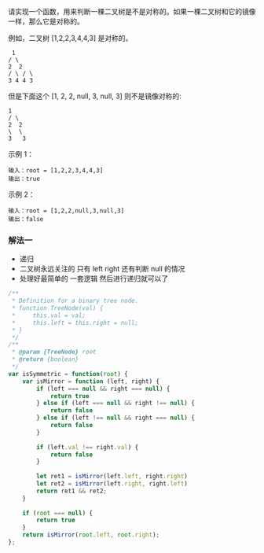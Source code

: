 请实现一个函数，用来判断一棵二叉树是不是对称的。如果一棵二叉树和它的镜像一样，那么它是对称的。

例如，二叉树 [1,2,2,3,4,4,3] 是对称的。

     1
    / \
    2  2
    / \ / \
    3 4 4 3

但是下面这个 [1, 2, 2, null, 3, null, 3] 则不是镜像对称的:

    1
    / \
    2  2
    \  \
    3   3


示例 1：

```
输入：root = [1,2,2,3,4,4,3]
输出：true
```

示例 2：

```
输入：root = [1,2,2,null,3,null,3]
输出：false
```

### 解法一 

* 递归
* 二叉树永远关注的 只有 left right 还有判断 null 的情况
* 处理好最简单的 一套逻辑 然后进行递归就可以了

```js
/**
 * Definition for a binary tree node.
 * function TreeNode(val) {
 *     this.val = val;
 *     this.left = this.right = null;
 * }
 */
/**
 * @param {TreeNode} root
 * @return {boolean}
 */
var isSymmetric = function(root) {
    var isMirror = function (left, right) {
        if (left === null && right === null) {
            return true
        } else if (left === null && right !== null) {
            return false
        } else if (left !== null && right === null) {
            return false
        }
        
        if (left.val !== right.val) {
            return false
        }
        
        let ret1 = isMirror(left.left, right.right)
        let ret2 = isMirror(left.right, right.left)
        return ret1 && ret2;
    }
    
    if (root === null) {
        return true
    }
    return isMirror(root.left, root.right);
};

```